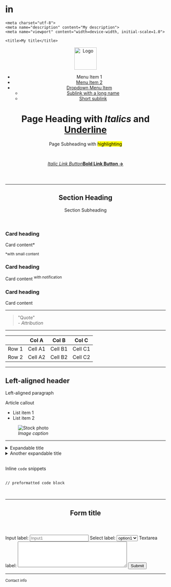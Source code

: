 # in
<!-- MVP.css quickstart template: https://github.com/andybrewer/mvp/ -->

<!DOCTYPE html>
<html lang="en">

<head>
    <link rel="icon" href="https://via.placeholder.com/70x70">
    <link rel="stylesheet" href="./mvp.css">

    <meta charset="utf-8">
    <meta name="description" content="My description">
    <meta name="viewport" content="width=device-width, initial-scale=1.0">

    <title>My title</title>
</head>

<body>
    <header>
        <nav>
            <a href="/"><img alt="Logo" src="https://via.placeholder.com/200x70?text=Logo" height="70"></a>
            <ul>
                <li>Menu Item 1</li>
                <li><a href="#">Menu Item 2</a></li>
                <li><a href="#">Dropdown Menu Item</a>
                    <ul>
                        <li><a href="#">Sublink with a long name</a></li>
                        <li><a href="#">Short sublink</a></li>
                    </ul>
                </li>
            </ul>
        </nav>
        <h1>Page Heading with <i>Italics</i> and <u>Underline</u></h1>
        <p>Page Subheading with <mark>highlighting</mark></p>
        <br>
        <p><a href="#"><i>Italic Link Button</i></a><a href="#"><b>Bold Link Button &rarr;</b></a></p>
    </header>
    <main>
        <hr>
        <section>
            <header>
                <h2>Section Heading</h2>
                <p>Section Subheading</p>
            </header>
            <aside>
                <h3>Card heading</h3>
                <p>Card content*</p>
                <p><small>*with small content</small></p>
            </aside>
            <aside>
                <h3>Card heading</h3>
                <p>Card content <sup>with notification</sup></p>
            </aside>
            <aside>
                <h3>Card heading</h3>
                <p>Card content</p>
            </aside>
        </section>
        <hr>
        <section>
            <blockquote>
                "Quote"
                <footer><i>- Attribution</i></footer>
            </blockquote>
        </section>
        <hr>
        <section>
            <table>
                <thead>
                    <tr>
                        <th></th>
                        <th>Col A</th>
                        <th>Col B</th>
                        <th>Col C</th>
                    </tr>
                </thead>
                <tr>
                    <td>Row 1</td>
                    <td>Cell A1</td>
                    <td>Cell B1</td>
                    <td>Cell C1</td>
                </tr>
                <tr>
                    <td>Row 2</td>
                    <td>Cell A2</td>
                    <td>Cell B2</td>
                    <td>Cell C2</td>
                </tr>
            </table>
        </section>
        <hr>
        <article>
            <h2>Left-aligned header</h2>
            <p>Left-aligned paragraph</p>
            <aside>
                <p>Article callout</p>
            </aside>
            <ul>
                <li>List item 1</li>
                <li>List item 2</li>
            </ul>
            <figure>
                <img alt="Stock photo" src="https://via.placeholder.com/1080x500?text=Amazing+stock+photo">
                <figcaption><i>Image caption</i></figcaption>
            </figure>
        </article>
        <hr>
        <div>
            <details>
                <summary>Expandable title</summary>
                <p>Revealed content</p>
            </details>
            <details>
                <summary>Another expandable title</summary>
                <p>More revealed content</p>
            </details>
            <br>
            <p>Inline <code>code</code> snippets</p>
            <pre>
                <code>
// preformatted code block
                </code>
            </pre>
        </div>
        <hr>
        <section>
            <form>
                <header>
                    <h2>Form title</h2>
                </header>
                <label for="input1">Input label:</label>
                <input type="text" id="input1" name="input1" size="20" placeholder="Input1">
                <label for="select1">Select label:</label>
                <select id="select1">
                    <option value="option1">option1</option>
                    <option value="option2">option2</option>
                </select>
                <label for="textarea1">Textarea label:</label>
                <textarea cols="40" rows="5" id="textarea1"></textarea>
                <button type="submit">Submit</button>
            </form>
        </section>
    </main>
    <footer>
        <hr>
        <p>
            <small>Contact info</small>
        </p>
    </footer>
</body>

</html>

